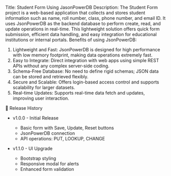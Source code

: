 Title: Student Form Using JasonPowerDB
Description: The Student Form project is a web-based application that collects and stores student information such as name, roll number, class, phone number, and email ID. It uses JsonPowerDB as the backend database to perform create, read, and update operations in real-time. This lightweight solution offers quick form submission, efficient data handling, and easy integration for educational institutions or internal portals.
Benefits of using JsonPowerDB:
1. Lightweight and Fast: JsonPowerDB is designed for high performance with low memory footprint, making data operations extremely fast.
2. Easy to Integrate: Direct integration with web apps using simple REST APIs without any complex server-side coding.
3. Schema-Free Database: No need to define rigid schemas; JSON data can be stored and retrieved flexibly.
4. Secure and Scalable: Offers login-based access control and supports scalability for larger datasets.
5. Real-time Updates: Supports real-time data fetch and updates, improving user interaction.

📜 Release History

- v1.0.0 - Initial Release  
  - Basic form with Save, Update, Reset buttons  
  - JsonPowerDB connection  
  - API operations: PUT, LOOKUP, CHANGE  

- v1.1.0 - UI Upgrade  
  - Bootstrap styling  
  - Responsive modal for alerts  
  - Enhanced form validation

 
